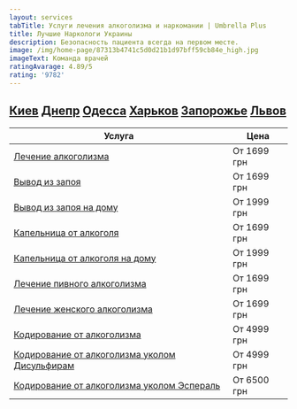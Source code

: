 ```yaml
---
layout: services
tabTitle: Услуги лечения алкоголизма и наркомании | Umbrella Plus
title: Лучшие Наркологи Украины
description: Безопасность пациента всегда на первом месте.
image: /img/home-page/87313b4741c5d0d21b1d97bff59cb84e_high.jpg
imageText: Команда врачей
ratingAvarage: 4.89/5
rating: '9782'
---
```


## **[Киев](https://umbrella-plus.com.ua/kiev/) [Днепр](https://umbrella-plus.com.ua/dnepr/) [Одесса](https://umbrella-plus.com.ua/lechenie-alc/) [Харьков](https://umbrella-plus.com.ua/kharkiv/) [Запорожье](https://umbrella-plus.com.ua/zaporozie/) [Львов](https://umbrella-plus.com.ua/lviv/)**

| Услуга                                                                                                                     | Цена        |
| -------------------------------------------------------------------------------------------------------------------------- | ----------- |
| [Лечение алкоголизма](lechenie-alkogolizma)                                                                                | От 1699 грн |
| [Вывод из запоя](Vivod-iz-zapoia-UmbrellaPlus)                                                                             | От 1699 грн |
| [Вывод из запоя на дому](Vivod-iz-zapoia-na-domy-UmbrellaPlus)                                                             | От 1999 грн |
| [Капельница от алкоголя](kapelnica-ot-alkogolia-UmbrellaPlus)                                                              | От 1699 грн |
| [Капельница от алкоголя на дому](https://umbrella-plus.com.ua/kiev/kapelnica_ot_alkogola_na_domy_kiev/)                    | От 1999 грн |
| [Лечение пивного алкоголизма](https://umbrella-plus.com.ua/kiev/lechenie-pivnogi-alkogolizma-kiev/)                        | От 1699 грн |
| [Лечение женского алкоголизма](https://umbrella-plus.com.ua/kiev/lechenie-jenskogo-alkogolizma-kiev/)                      | От 1699 грн |
| [Кодирование от алкоголизма](https://umbrella-plus.com.ua/kiev/kodirovka-ot-alkogolia-kiev/)                               | От 4999 грн |
| [Кодирование от алкоголизма уколом Дисульфирам](https://umbrella-plus.com.ua/kiev/kodirovka-ot-alkogolia-disulfiram-kiev/) | От 4999 грн |
| [Кодирование от алкоголизма уколом Эспераль](https://umbrella-plus.com.ua/kiev/kodirovka-ot-alkogolizma-espiarl-kiev/)     | От 6500 грн |

